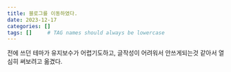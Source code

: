 ```yaml
---
title: 블로그를 이동하였다.
date: 2023-12-17 
categories: []
tags: []     # TAG names should always be lowercase
---
```


전에 쓰던 테마가 유지보수가 어렵기도하고, 글작성이 어려워서 안쓰게되는것 같아서 열심히 써보려고 옮겼다.